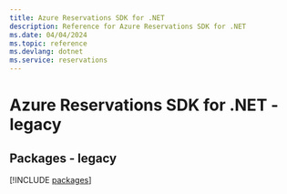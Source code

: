 ```yaml
---
title: Azure Reservations SDK for .NET
description: Reference for Azure Reservations SDK for .NET
ms.date: 04/04/2024
ms.topic: reference
ms.devlang: dotnet
ms.service: reservations
---
```

# Azure Reservations SDK for .NET - legacy
## Packages - legacy
[!INCLUDE [packages](reservations-index.md)]